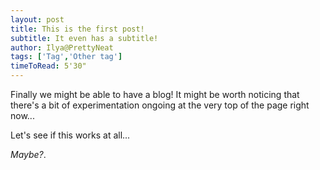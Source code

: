 ```yaml
---
layout: post
title: This is the first post!
subtitle: It even has a subtitle!
author: Ilya@PrettyNeat
tags: ['Tag','Other tag']
timeToRead: 5'30"
---
```

Finally we might be able to have a blog! It might be worth noticing that there's a bit of experimentation ongoing at the very top of the page right now...

Let's see if this works at all...

*Maybe?*.